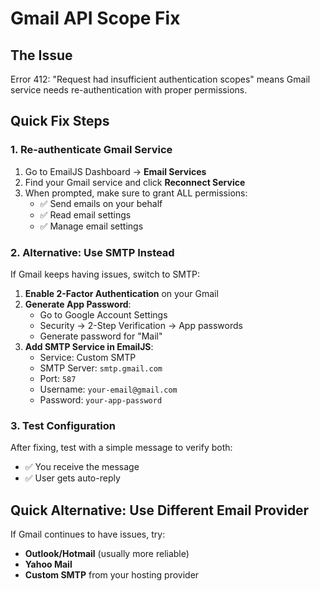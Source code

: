 # Gmail API Scope Fix

## The Issue
Error 412: "Request had insufficient authentication scopes" means Gmail service needs re-authentication with proper permissions.

## Quick Fix Steps

### 1. Re-authenticate Gmail Service
1. Go to EmailJS Dashboard → **Email Services**
2. Find your Gmail service and click **Reconnect Service**
3. When prompted, make sure to grant ALL permissions:
   - ✅ Send emails on your behalf
   - ✅ Read email settings
   - ✅ Manage email settings

### 2. Alternative: Use SMTP Instead
If Gmail keeps having issues, switch to SMTP:

1. **Enable 2-Factor Authentication** on your Gmail
2. **Generate App Password**:
   - Go to Google Account Settings
   - Security → 2-Step Verification → App passwords
   - Generate password for "Mail"
3. **Add SMTP Service in EmailJS**:
   - Service: Custom SMTP
   - SMTP Server: `smtp.gmail.com`
   - Port: `587`
   - Username: `your-email@gmail.com`
   - Password: `your-app-password`

### 3. Test Configuration
After fixing, test with a simple message to verify both:
- ✅ You receive the message
- ✅ User gets auto-reply

## Quick Alternative: Use Different Email Provider
If Gmail continues to have issues, try:
- **Outlook/Hotmail** (usually more reliable)
- **Yahoo Mail**
- **Custom SMTP** from your hosting provider